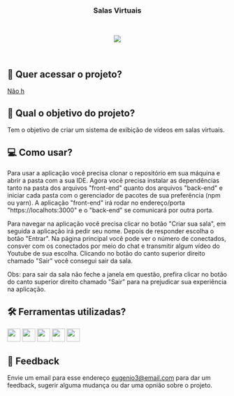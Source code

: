 <h3 align="center">
 Salas Virtuais
</h3>
  
<br>
<p align="center">
<img src="https://img.shields.io/badge/status-em%20desenvolvimento-orange?style=for-the-badge"/>
</p>
<br>

## 🔗 Quer acessar o projeto?

[Não h]()

## 🏹 Qual o objetivo do projeto?

Tem o objetivo de criar um sistema de exibição de vídeos em salas virtuais.

## 💻 Como usar?

Para usar a aplicação você precisa clonar o repositório em sua máquina e abrir a pasta com a sua IDE. Agora você precisa instalar as dependências tanto na pasta dos arquivos "front-end" quanto dos arquivos "back-end" e iniciar cada pasta com o gerenciador de pacotes de sua preferência (npm ou yarn). A aplicação "front-end" irá rodar no endereço/porta "https://localhots:3000" e o "back-end" se comunicará por outra porta.

Para navegar na aplicação você precisa clicar no botão "Criar sua sala", em seguida a aplicação irá pedir seu nome. Depois de responder escolha o botão "Entrar". Na página principal você pode ver o número de conectados, consver com os conectados por meio do chat e transmitir algum vídeo do Youtube de sua escolha. Clicando no botão do canto superior direito chamado "Sair" você consegui sair da sala.

Obs: para sair da sala não feche a janela em questão, prefira clicar no botão do canto superior direito chamado "Sair" para na prejudicar sua experiência na aplicação.

## 🛠️ Ferramentas utilizadas?

<div>
  <img height=30 src="https://img.shields.io/badge/HTML5-E34F26?style=for-the-badge&logo=html5&logoColor=white">
  <img height=30 src="https://img.shields.io/badge/CSS3-1572B6?style=for-the-badge&logo=css3&logoColor=white">
  <img height=30 src="https://img.shields.io/badge/JavaScript-F7DF1E?style=for-the-badge&logo=javascript&logoColor=black">
  <img height=30 src="https://img.shields.io/badge/React-20232A?style=for-the-badge&logo=react&logoColor=61DAFB">
  <img height=30 src="https://img.shields.io/badge/Node.js-43853D?style=for-the-badge&logo=node.js&logoColor=white">
</div>

## 💬 Feedback

Envie um email para esse endereço <eugenio3@email.com> para dar um feedback, sugerir alguma mudança ou dar uma opnião sobre o projeto.
